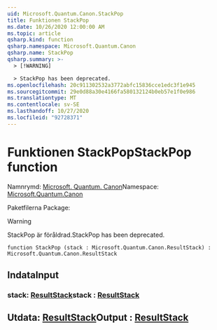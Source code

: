 ```yaml
---
uid: Microsoft.Quantum.Canon.StackPop
title: Funktionen StackPop
ms.date: 10/26/2020 12:00:00 AM
ms.topic: article
qsharp.kind: function
qsharp.namespace: Microsoft.Quantum.Canon
qsharp.name: StackPop
qsharp.summary: >-
  > [!WARNING]

  > StackPop has been deprecated.
ms.openlocfilehash: 20c911302532a3772abfc15836cce1edc3f1e945
ms.sourcegitcommit: 29e0d88a30e4166fa580132124b0eb57e1f0e986
ms.translationtype: MT
ms.contentlocale: sv-SE
ms.lasthandoff: 10/27/2020
ms.locfileid: "92728371"
---
```

# <a name="stackpop-function"></a><span data-ttu-id="6c4bc-102">Funktionen StackPop</span><span class="sxs-lookup"><span data-stu-id="6c4bc-102">StackPop function</span></span>

<span data-ttu-id="6c4bc-103">Namnrymd: [Microsoft. Quantum. Canon](xref:Microsoft.Quantum.Canon)</span><span class="sxs-lookup"><span data-stu-id="6c4bc-103">Namespace: [Microsoft.Quantum.Canon](xref:Microsoft.Quantum.Canon)</span></span>

<span data-ttu-id="6c4bc-104">Paketfilerna [](https://nuget.org/packages/)</span><span class="sxs-lookup"><span data-stu-id="6c4bc-104">Package: [](https://nuget.org/packages/)</span></span>


> [!WARNING]
> <span data-ttu-id="6c4bc-105">StackPop är föråldrad.</span><span class="sxs-lookup"><span data-stu-id="6c4bc-105">StackPop has been deprecated.</span></span>



```qsharp
function StackPop (stack : Microsoft.Quantum.Canon.ResultStack) : Microsoft.Quantum.Canon.ResultStack
```


## <a name="input"></a><span data-ttu-id="6c4bc-106">Indata</span><span class="sxs-lookup"><span data-stu-id="6c4bc-106">Input</span></span>

### <a name="stack--resultstack"></a><span data-ttu-id="6c4bc-107">stack: [ResultStack](xref:Microsoft.Quantum.Canon.ResultStack)</span><span class="sxs-lookup"><span data-stu-id="6c4bc-107">stack : [ResultStack](xref:Microsoft.Quantum.Canon.ResultStack)</span></span>





## <a name="output--resultstack"></a><span data-ttu-id="6c4bc-108">Utdata: [ResultStack](xref:Microsoft.Quantum.Canon.ResultStack)</span><span class="sxs-lookup"><span data-stu-id="6c4bc-108">Output : [ResultStack](xref:Microsoft.Quantum.Canon.ResultStack)</span></span>

